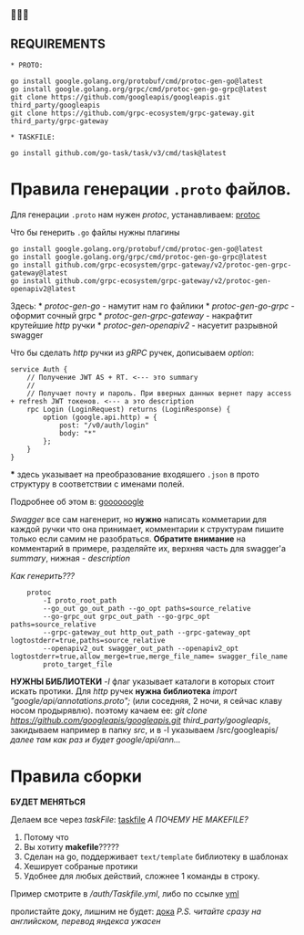 ### 🍎🍏💨

## REQUIREMENTS
    * PROTO:
```
go install google.golang.org/protobuf/cmd/protoc-gen-go@latest
go install google.golang.org/grpc/cmd/protoc-gen-go-grpc@latest
git clone https://github.com/googleapis/googleapis.git third_party/googleapis
git clone https://github.com/grpc-ecosystem/grpc-gateway.git third_party/grpc-gateway
```
    * TASKFILE:
```
go install github.com/go-task/task/v3/cmd/task@latest
```

# Правила генерации `.proto` файлов.

Для генерации `.proto` нам нужен *protoc*, устанавливаем: [protoc](https://github.com/protocolbuffers/protobuf)

Что бы генерить `.go` файлы нужны плагины
```
go install google.golang.org/protobuf/cmd/protoc-gen-go@latest
go install google.golang.org/grpc/cmd/protoc-gen-go-grpc@latest
go install github.com/grpc-ecosystem/grpc-gateway/v2/protoc-gen-grpc-gateway@latest
go install github.com/grpc-ecosystem/grpc-gateway/v2/protoc-gen-openapiv2@latest
```

Здесь: 
    * *protoc-gen-go* - намутит нам го файлики
    * *protoc-gen-go-grpc* - оформит сочный grpc
    * *protoc-gen-grpc-gateway* - накрафтит крутейшие *http* ручки
    * *protoc-gen-openapiv2* - насуетит разрывной swagger

Что бы сделать *http* ручки из *gRPC* ручек, дописываем *option*:
```
service Auth {
    // Получение JWT AS + RT. <--- это summary
    //
    // Получает почту и пароль. При вверных данных вернет пару access + refresh JWT токенов. <--- а это description
    rpc Login (LoginRequest) returns (LoginResponse) {
        option (google.api.http) = {
            post: "/v0/auth/login"
            body: "*"
        };
    }
}
```

**\*** здесь указывает на преобразование входяшего `.json` в прото структуру в соответствии с именами полей.

Подробнее об этом в: [goooooogle](https://cloud.google.com/endpoints/docs/grpc/transcoding)

*Swagger* все сам нагенерит, но **нужно** написать комметарии для каждой ручки что она принимает, комментарии к структурам пишите только если самим не разобраться. **Обратите внимание** на комментарий в примере, разделяйте их, верхняя часть для swagger'а *summary*, нижная - *description*

*Как генерить???*

```
    protoc 
        -I proto_root_path
        --go_out go_out_path --go_opt paths=source_relative
        --go-grpc_out grpc_out_path --go-grpc_opt paths=source_relative
        --grpc-gateway_out http_out_path --grpc-gateway_opt logtostderr=true,paths=source_relative
        --openapiv2_out swagger_out_path --openapiv2_opt logtostderr=true,allow_merge=true,merge_file_name= swagger_file_name
        proto_target_file

```

**НУЖНЫ БИБЛИОТЕКИ**
*-I* флаг указывает каталоги в которых стоит искать протики. Для *http* ручек **нужна библиотека** *import "google/api/annotations.proto";* (или соседняя, 2 ночи, я сейчас клаву носом продырявлю).
поэтому качаем ее: *git clone https://github.com/googleapis/googleapis.git third_party/googleapis*, закидываем например в папку *src*, и в -I указываем /src/googleapis/ *далее там как раз и будет google/api/ann...*

# Правила сборки

**БУДЕТ МЕНЯТЬСЯ**

Делаем все через *taskFile*: [taskfile](https://taskfile.dev/installation/)
*А ПОЧЕМУ НЕ MAKEFILE?*
1. Потому что
2. Вы хотиту **makefile**?????
3. Сделан на go, поддерживает `text/template` библиотеку в шаблонах
4. Хеширует собраные протики
5. Удобнее для любых действий, сложнее 1 команды в строку.

Пример смотрите в */auth/Taskfile.yml*, либо по ссылке [yml](https://github.com/WantBeASleep/yir7sem/blob/7c57411f7b26311919488a1225d9add602334c2d/auth/Taskfile.yml)

пролистайте доку, лишним не будет: [дока](https://taskfile.dev/usage/)
*P.S. читайте сразу на английском, перевод яндекса ужасен*